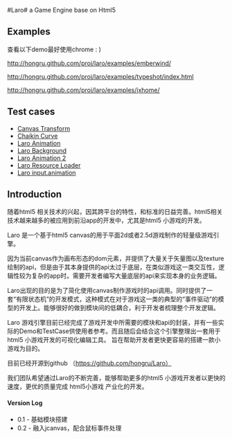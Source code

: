 #Laro#
a Game Engine base on Html5 

## Examples ##
查看以下demo最好使用chrome  : )

http://hongru.github.com/proj/laro/examples/emberwind/

http://hongru.github.com/proj/laro/examples/typeshot/index.html

http://hongru.github.com/proj/laro/examples/jxhome/

## Test cases ##
* [Canvas Transform](http://hongru.github.com/proj/laro/test/canvas.transform.html)
* [Chaikin Curve](http://hongru.github.com/proj/laro/test/laro.chaikin_curve.html)
* [Laro Animation](http://hongru.github.com/proj/laro/test/laro.animation.html)
* [Laro Background](http://hongru.github.com/proj/laro/test/laro.background.html)
* [Laro Animation 2](http://hongru.github.com/proj/laro/test/laro.fighter2.html)
* [Laro Resource Loader](http://hongru.github.com/proj/laro/test/laro.resource.html)
* [Laro input.animation](http://hongru.github.com/proj/laro/test/laro.input.animation.html)

## Introduction ##
随着html5 相关技术的兴起，因其跨平台的特性，和标准的日益完善。html5相关技术越来越多的被应用到前沿app的开发中，尤其是html5 小游戏的开发。

Laro 是一个基于html5 canvas的用于平面2d或者2.5d游戏制作的轻量级游戏引擎。

因为当前canvas作为画布形态的dom元素，并提供了大量关于矢量图以及texture绘制的api，但是由于其本身提供的api太过于底层，在类似游戏这一类交互性，逻辑性较为复杂的app时。需要开发者编写大量底层的api来实现本身的业务逻辑。

Laro出现的目的是为了简化使用canvas制作游戏时的api调用。同时提供了一套“有限状态机”的开发模式，这种模式在对于游戏这一类的典型的“事件驱动”的模型的开发上。能够很好的做到模块间的低耦合，利于开发者梳理整个开发逻辑。

Laro 游戏引擎目前已经完成了游戏开发中所需要的模块和api的封装，并有一些实际的Demo和TestCase供使用者参考。而且随后会结合这个引擎整理出一套用于html5 小游戏开发的可视化编辑工具。 旨在帮助开发者更快更容易的搭建一款小游戏为目的。

目前已经开源到github （https://github.com/hongru/Laro）

我们团队希望通过Laro的不断完善，能够帮助更多的html5 小游戏开发者以更快的速度，更优的质量完成 html5小游戏 产业化的开发。

#### Version Log ####
- 0.1 - 基础模块搭建
- 0.2 - 融入jcanvas，配合鼠标事件处理
 